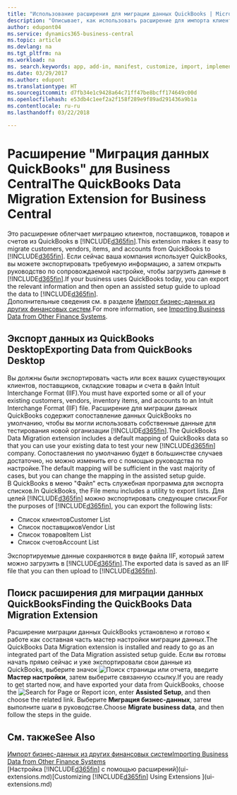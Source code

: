 ```yaml
---
title: "Использование расширения для миграции данных QuickBooks | Microsoft Docs"
description: "Описывает, как использовать расширение для импорта клиентов, поставщиков, товаров и счетов из QuickBooks Desktop в Business Central."
author: edupont04
ms.service: dynamics365-business-central
ms.topic: article
ms.devlang: na
ms.tgt_pltfrm: na
ms.workload: na
ms. search.keywords: app, add-in, manifest, customize, import, implement
ms.date: 03/29/2017
ms.author: edupont
ms.translationtype: HT
ms.sourcegitcommit: d7fb34e1c9428a64c71ff47be8bcff174649c00d
ms.openlocfilehash: e53db4c1eef2a2f158f289e9f89ad291436a9b1a
ms.contentlocale: ru-ru
ms.lasthandoff: 03/22/2018

---
```

# <a name="the-quickbooks-data-migration-extension-for-business-central"></a><span data-ttu-id="007a4-103">Расширение "Миграция данных QuickBooks" для Business Central</span><span class="sxs-lookup"><span data-stu-id="007a4-103">The QuickBooks Data Migration Extension for Business Central</span></span>
<span data-ttu-id="007a4-104">Это расширение облегчает миграцию клиентов, поставщиков, товаров и счетов из QuickBooks в [!INCLUDE[d365fin](includes/d365fin_md.md)].</span><span class="sxs-lookup"><span data-stu-id="007a4-104">This extension makes it easy to migrate customers, vendors, items, and accounts from QuickBooks to [!INCLUDE[d365fin](includes/d365fin_md.md)].</span></span> <span data-ttu-id="007a4-105">Если сейчас ваша компания использует QuickBooks, вы можете экспортировать требуемую информацию, а затем открыть руководство по сопровождаемой настройке, чтобы загрузить данные в [!INCLUDE[d365fin](includes/d365fin_md.md)].</span><span class="sxs-lookup"><span data-stu-id="007a4-105">If your business uses QuickBooks today, you can export the relevant information and then open an assisted setup guide to upload the data to [!INCLUDE[d365fin](includes/d365fin_md.md)].</span></span>  
<span data-ttu-id="007a4-106">Дополнительные сведения см. в разделе [Импорт бизнес-данных из других финансовых систем](upload-data.md).</span><span class="sxs-lookup"><span data-stu-id="007a4-106">For more information, see [Importing Business Data from Other Finance Systems](upload-data.md).</span></span>

## <a name="exporting-data-from-quickbooks-desktop"></a><span data-ttu-id="007a4-107">Экспорт данных из QuickBooks Desktop</span><span class="sxs-lookup"><span data-stu-id="007a4-107">Exporting Data from QuickBooks Desktop</span></span>
<span data-ttu-id="007a4-108">Вы должны были экспортировать часть или всех ваших существующих клиентов, поставщиков, складские товары и счета в файл Intuit Interchange Format (IIF).</span><span class="sxs-lookup"><span data-stu-id="007a4-108">You must have exported some or all of your existing customers, vendors, inventory items, and accounts to an Intuit Interchange Format (IIF) file.</span></span> <span data-ttu-id="007a4-109">Расширение для миграции данных QuickBooks содержит сопоставление данных QuickBooks по умолчанию, чтобы вы могли использовать собственные данные для тестирования новой организации [!INCLUDE[d365fin](includes/d365fin_md.md)].</span><span class="sxs-lookup"><span data-stu-id="007a4-109">The QuickBooks Data Migration extension includes a default mapping of QuickBooks data so that you can use your existing data to test your new [!INCLUDE[d365fin](includes/d365fin_md.md)] company.</span></span> <span data-ttu-id="007a4-110">Сопоставления по умолчанию будет в большинстве случаев достаточно, но можно изменить его с помощью руководства по настройке.</span><span class="sxs-lookup"><span data-stu-id="007a4-110">The default mapping will be sufficient in the vast majority of cases, but you can change the mapping in the assisted setup guide.</span></span>  
<span data-ttu-id="007a4-111">В QuickBooks в меню "Файл" есть служебная программа для экспорта списков.</span><span class="sxs-lookup"><span data-stu-id="007a4-111">In QuickBooks, the File menu includes a utility to export lists.</span></span> <span data-ttu-id="007a4-112">Для целей [!INCLUDE[d365fin](includes/d365fin_md.md)] можно экспортировать следующие списки:</span><span class="sxs-lookup"><span data-stu-id="007a4-112">For the purposes of [!INCLUDE[d365fin](includes/d365fin_md.md)], you can export the following lists:</span></span>

* <span data-ttu-id="007a4-113">Список клиентов</span><span class="sxs-lookup"><span data-stu-id="007a4-113">Customer List</span></span>  
* <span data-ttu-id="007a4-114">Список поставщиков</span><span class="sxs-lookup"><span data-stu-id="007a4-114">Vendor List</span></span>  
* <span data-ttu-id="007a4-115">Список товаров</span><span class="sxs-lookup"><span data-stu-id="007a4-115">Item List</span></span>  
* <span data-ttu-id="007a4-116">Список счетов</span><span class="sxs-lookup"><span data-stu-id="007a4-116">Account List</span></span>  

<span data-ttu-id="007a4-117">Экспортируемые данные сохраняются в виде файла IIF, который затем можно загрузить в [!INCLUDE[d365fin](includes/d365fin_md.md)].</span><span class="sxs-lookup"><span data-stu-id="007a4-117">The exported data is saved as an IIF file that you can then upload to [!INCLUDE[d365fin](includes/d365fin_md.md)].</span></span>

## <a name="finding-the-quickbooks-data-migration-extension"></a><span data-ttu-id="007a4-118">Поиск расширения для миграции данных QuickBooks</span><span class="sxs-lookup"><span data-stu-id="007a4-118">Finding the QuickBooks Data Migration Extension</span></span>
<span data-ttu-id="007a4-119">Расширение миграции данных QuickBooks установлено и готово к работе как составная часть мастер настройки миграции данных.</span><span class="sxs-lookup"><span data-stu-id="007a4-119">The QuickBooks Data Migration extension is installed and ready to go as an integrated part of the Data Migration assisted setup guide.</span></span> <span data-ttu-id="007a4-120">Если вы готовы начать прямо сейчас и уже экспортировали свои данные из QuickBooks, выберите значок ![Поиск страницы или отчета](media/ui-search/search_small.png "Значок поиска страницы или отчета"), введите **Мастер настройки**, затем выберите связанную ссылку.</span><span class="sxs-lookup"><span data-stu-id="007a4-120">If you are ready to get started now, and have exported your data from QuickBooks, choose the ![Search for Page or Report](media/ui-search/search_small.png "Search for Page or Report icon") icon, enter **Assisted Setup**, and then choose the related link.</span></span> <span data-ttu-id="007a4-121">Выберите **Миграция бизнес-данных**, затем выполните шаги в руководстве.</span><span class="sxs-lookup"><span data-stu-id="007a4-121">Choose **Migrate business data**, and then follow the steps in the guide.</span></span>  

## <a name="see-also"></a><span data-ttu-id="007a4-122">См. также</span><span class="sxs-lookup"><span data-stu-id="007a4-122">See Also</span></span>
[<span data-ttu-id="007a4-123">Импорт бизнес-данных из других финансовых систем</span><span class="sxs-lookup"><span data-stu-id="007a4-123">Importing Business Data from Other Finance Systems</span></span>](upload-data.md)  
<span data-ttu-id="007a4-124">[Настройка [!INCLUDE[d365fin](includes/d365fin_md.md)] с помощью расширений](ui-extensions.md)</span><span class="sxs-lookup"><span data-stu-id="007a4-124">[Customizing [!INCLUDE[d365fin](includes/d365fin_md.md)] Using Extensions ](ui-extensions.md)</span></span>  


